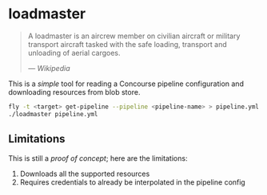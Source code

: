 # loadmaster

> A loadmaster is an aircrew member on civilian aircraft or military transport aircraft tasked with the safe loading, transport and unloading of aerial cargoes.
>
> &mdash; <cite>Wikipedia</cite>

This is a _simple_ tool for reading a Concourse pipeline configuration and downloading resources from blob store.

```sh
fly -t <target> get-pipeline --pipeline <pipeline-name> > pipeline.yml
./loadmaster pipeline.yml
```

## Limitations

This is still a _proof of concept_; here are the limitations:

1. Downloads all the supported resources
2. Requires credentials to already be interpolated in the pipeline config
